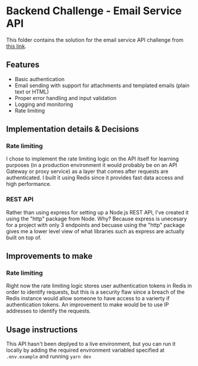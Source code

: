 # Backend Challenge - Email Service API
This folder contains the solution for the email service API challenge from [this link](https://github.com/boilerlabs/backend-challenges/blob/main/challenges/junior/service-email.md).

## Features
- Basic authentication
- Email sending with support for attachments and templated emails (plain text or HTML)
- Proper error handling and input validation
- Logging and monitoring
- Rate limiting

## Implementation details & Decisions
### Rate limiting
I chose to implement the rate limiting logic on the API itself for learning purposes (in a production environment it would probably be on an API Gateway or proxy service) as a layer that comes after requests are authenticated. I built it using Redis since it provides fast data access and high performance. 

### REST API
Rather than using express for setting up a Node.js REST API, I've created it using the "http" package from Node. Why? Because express is unecesary for a project with only 3 endpoints and becuase using the "http" package gives me a lower level view of what libraries such as express are actually built on top of.

## Improvements to make
### Rate limiting
Right now the rate limiting logic stores user authentication tokens in Redis in order to identify requests, but this is a security flaw since a breach of the Redis instance would allow someone to have access to a varierty if authentication tokens. An improvement to make would be to use IP addresses to identify the requests.

## Usage instructions
This API hasn't been deplyed to a live environment, but you can run it locally by adding the required environment variabled specified at ```.env.example``` and running ```yarn dev```